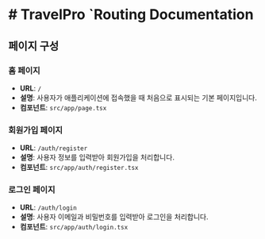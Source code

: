 # # TravelPro `Routing Documentation

## 페이지 구성

### 홈 페이지

- **URL**: `/`
- **설명**: 사용자가 애플리케이션에 접속했을 때 처음으로 표시되는 기본 페이지입니다.
- **컴포넌트**: `src/app/page.tsx`

### 회원가입 페이지

- **URL**: `/auth/register`
- **설명**: 사용자 정보를 입력받아 회원가입을 처리합니다.
- **컴포넌트**: `src/app/auth/register.tsx`

### 로그인 페이지

- **URL**: `/auth/login`
- **설명**: 사용자 이메일과 비밀번호를 입력받아 로그인을 처리합니다.
- **컴포넌트**: `src/app/auth/login.tsx`
